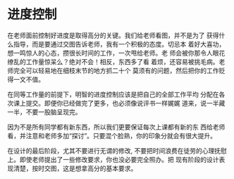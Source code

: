 # 进度控制

在老师面前控制好进度是取得高分的关键。我们给老师看图，并不是为了 获得什么指导，而是要通过交图告诉老师，我有一个积极的态度。切忌本 着好大喜功，想一鸣惊人的心态，攒很长时间的工作，一次甩给老师。老 师会被你那令人眼花缭乱的工作量惊呆么？绝对不会！相反，东西多了看 着烦，还容易被挑毛病。老师完全可以轻易地在细枝末节的地方抓二十个 莫须有的问题，然后把你的工作贬得一文不值。

在同等工作量的前提下，明智的进度控制应该是把自己的全部工作平均 分配在各次课上提交。即便你已经做完了更多，也必须像说评书一样娓娓 道来，说一半藏一半，不要一股脑呈现完。

因为不是所有同学都有新东西，所以我们更要保证每次上课都有新的东 西给老师看，并注意和老师多加“探讨”。只要混个脸熟，你的印象分就会有很大提升。

在设计的最后阶段，尤其不要进行无谓的修改, 不要把时间浪费在徒劳的心理抚慰上。即使老师提出了一些修改要求，你也没必要完全照办。把 现有阶段的设计表现清楚，按时交图，这是想拿高分的基本要求。

